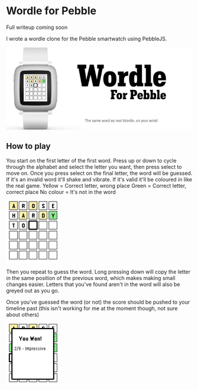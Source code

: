 Wordle for Pebble
=========

Full writeup coming soon

I wrote a wordle clone for the Pebble smartwatch using PebbleJS.

![](/store_images/banner.png)

## How to play

You start on the first letter of the first word. Press up or down to cycle through the alphabet and select the letter you want, then press select to move on.
Once you press select on the final letter, the word will be guessed. 
If it's an invalid word it'll shake and vibrate. If it's valid it'll be coloured in like the real game.
Yellow = Correct letter, wrong place
Green = Correct letter, correct place
No colour = It's not in the word

![](/store_images/pebble_screenshot_2022-03-12_19-19-32.png)

Then you repeat to guess the word. Long pressing down will copy the letter in the same position of the previous word, which makes making small changes easier.
Letters that you've found aren't in the word will also be greyed out as you go.

Once you've guessed the word (or not) the score should be pushed to your timeline past (this isn't working for me at the moment though, not sure about others)

![](/store_images/pebble_screenshot_2022-03-12_19-19-44.png)



